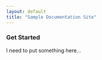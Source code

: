 ```yaml
---
layout: default
title: "Sample Documentation Site"
---
```


### Get Started

I need to put something here...
